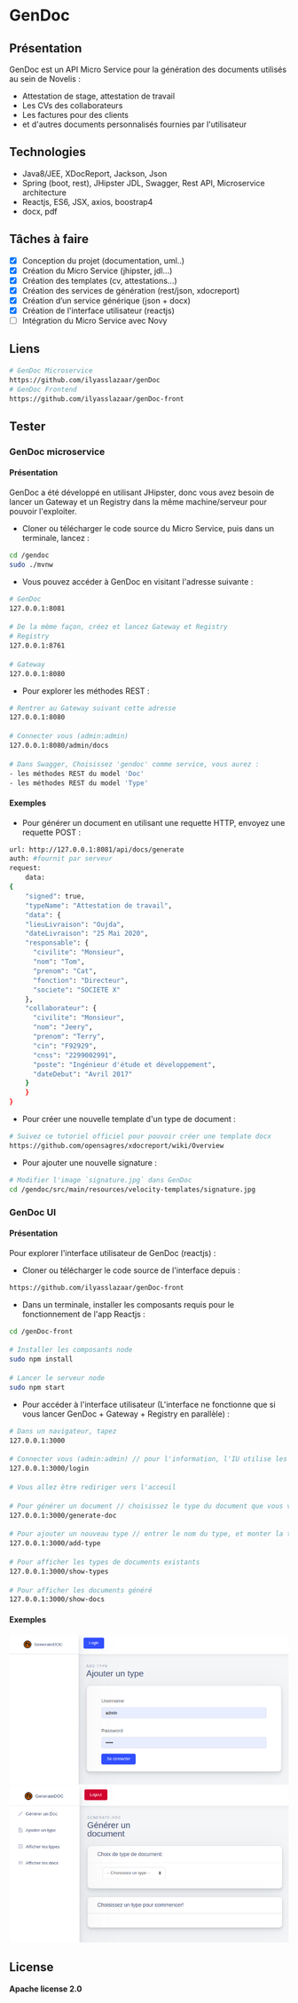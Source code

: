 # GenDoc

## Présentation

GenDoc est un API Micro Service pour la génération des documents utilisés au sein de Novelis :
* Attestation de stage, attestation de travail
* Les CVs des collaborateurs
* Les factures pour des clients
* et d'autres documents personnalisés fournies par l'utilisateur

## Technologies

* Java8/JEE, XDocReport, Jackson, Json
* Spring (boot, rest), JHipster JDL, Swagger, Rest API, Microservice architecture
* Reactjs, ES6, JSX, axios, boostrap4
* docx, pdf

## Tâches à faire

- [X] Conception du projet (documentation, uml..)
- [X] Création du Micro Service (jhipster, jdl...)
- [X] Création des templates (cv, attestations...)
- [X] Création des services de génération (rest/json, xdocreport)
- [X] Création d’un service générique (json + docx)
- [X] Création de l'interface utilisateur (reactjs)
- [ ] Intégration du Micro Service avec Novy

## Liens

```bash
# GenDoc Microservice
https://github.com/ilyasslazaar/genDoc
# GenDoc Frontend
https://github.com/ilyasslazaar/genDoc-front
```

## Tester

### GenDoc microservice

#### Présentation

GenDoc a été développé en utilisant JHipster, donc vous avez besoin de lancer un Gateway et un Registry dans la même machine/serveur pour pouvoir l'exploiter.

- Cloner ou télécharger le code source du Micro Service, puis dans un terminale, lancez :

```bash
cd /gendoc
sudo ./mvnw
```

- Vous pouvez accéder à GenDoc en visitant l'adresse suivante :

```bash
# GenDoc
127.0.0.1:8081

# De la même façon, créez et lancez Gateway et Registry
# Registry
127.0.0.1:8761

# Gateway
127.0.0.1:8080
```

- Pour explorer les méthodes REST :

```bash
# Rentrer au Gateway suivant cette adresse
127.0.0.1:8080

# Connecter vous (admin:admin)
127.0.0.1:8080/admin/docs

# Dans Swagger, Choisissez 'gendoc' comme service, vous aurez :
- les méthodes REST du model 'Doc'
- les méthodes REST du model 'Type'
```
#### Exemples

- Pour générer un document en utilisant une requette HTTP, envoyez une requette POST :
```bash
url: http://127.0.0.1:8081/api/docs/generate
auth: #fournit par serveur
request:
    data: 
{
    "signed": true,
    "typeName": "Attestation de travail",
    "data": {
    "lieuLivraison": "Oujda",
    "dateLivraison": "25 Mai 2020",
    "responsable": {
      "civilite": "Monsieur",
      "nom": "Tom",
      "prenom": "Cat",
      "fonction": "Directeur",
      "societe": "SOCIETE X"
    },
    "collaborateur": {
      "civilite": "Monsieur",
      "nom": "Jeery",
      "prenom": "Terry",
      "cin": "F92929",
      "cnss": "2299002991",
      "poste": "Ingénieur d'étude et développement",
      "dateDebut": "Avril 2017"
    }
    }
}
```

- Pour créer une nouvelle template d'un type de document :

```bash
# Suivez ce tutoriel officiel pour pouvoir créer une template docx
https://github.com/opensagres/xdocreport/wiki/Overview
```

- Pour ajouter une nouvelle signature :

```bash
# Modifier l'image `signature.jpg` dans GenDoc
cd /gendoc/src/main/resources/velocity-templates/signature.jpg
```

### GenDoc UI

#### Présentation

Pour explorer l'interface utilisateur de GenDoc (reactjs) :

- Cloner ou télécharger le code source de l'interface depuis :

```bash
https://github.com/ilyasslazaar/genDoc-front
```
- Dans un terminale, installer les composants requis pour le fonctionnement de l'app Reactjs :

```bash
cd /genDoc-front

# Installer les composants node
sudo npm install

# Lancer le serveur node
sudo npm start
```
- Pour accéder à l'interface utilisateur (L'interface ne fonctionne que si vous lancer GenDoc + Gateway + Registry en parallèle) :

```bash
# Dans un navigateur, tapez
127.0.0.1:3000

# Connecter vous (admin:admin) // pour l'information, l'IU utilise les même authentifiants que le Gateway JHipster
127.0.0.1:3000/login

# Vous allez être rediriger vers l'acceuil

# Pour générer un document // choisissez le type du document que vous voulez générer
127.0.0.1:3000/generate-doc

# Pour ajouter un nouveau type // entrer le nom du type, et monter la template 'docx'
127.0.0.1:3000/add-type

# Pour afficher les types de documents existants
127.0.0.1:3000/show-types

# Pour afficher les documents généré
127.0.0.1:3000/show-docs
```

#### Exemples

![alt text](img1.png)
![alt text](img2.png)

## License
**Apache license 2.0**
